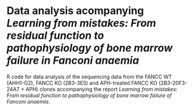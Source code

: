 # Data analysis acompanying _Learning from mistakes: From residual function to pathophysiology of bone marrow failure in Fanconi anaemia_
R code for data analysis of the sequencing data from the FANCC WT (AHH1-G2), FANCC KO (2B3-3E5) and APH-treated FANCC KO (2B3-20F3-24A7 + APH) clones accompanying the report _Learning from mistakes: From residual function to pathophysiology of bone marrow failure of Fanconi anaemia_.
